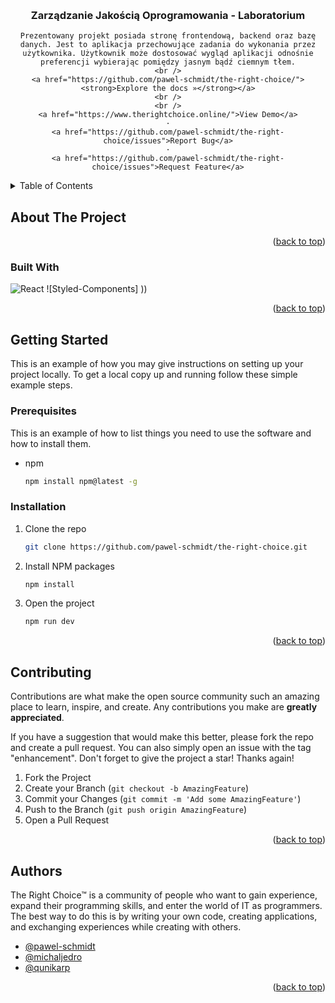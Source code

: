 <a name="readme-top"></a>


<br />
<div align="center">


<h3 align="center">Zarządzanie Jakością Oprogramowania - Laboratorium</h3>

  <p align="center">
    
    Prezentowany projekt posiada stronę frontendową, backend oraz bazę danych. Jest to aplikacja przechowujące zadania do wykonania przez użytkownika. Użytkownik może dostosować wygląd aplikacji odnośnie preferencji wybierając pomiędzy jasnym bądź ciemnym tłem.
    <br />
    <a href="https://github.com/pawel-schmidt/the-right-choice/"><strong>Explore the docs »</strong></a>
    <br />
    <br />
    <a href="https://www.therightchoice.online/">View Demo</a>
    ·
    <a href="https://github.com/pawel-schmidt/the-right-choice/issues">Report Bug</a>
    ·
    <a href="https://github.com/pawel-schmidt/the-right-choice/issues">Request Feature</a>
  </p>
</div>

<!-- TABLE OF CONTENTS -->
<details>
  <summary>Table of Contents</summary>
  <ol>
    <li>
      <a href="#about-the-project">About The Project</a>
      <ul>
        <li><a href="#built-with">Built With</a></li>
      </ul>
    </li>
    <li>
      <a href="#getting-started">Getting Started</a>
      <ul>
        <li><a href="#prerequisites">Prerequisites</a></li>
        <li><a href="#installation">Installation</a></li>
      </ul>
    </li>
    <li><a href="#contributing">Contributing</a></li>
    <li><a href="#contact">Authors</a></li>
  </ol>
</details>

<!-- ABOUT THE PROJECT -->

## About The Project

<p align="right">(<a href="#readme-top">back to top</a>)</p>

### Built With

![React](https://img.shields.io/badge/React-61DAFB.svg?style=for-the-badge&logo=React&logoColor=black)
![Styled-Components]
))

<p align="right">(<a href="#readme-top">back to top</a>)</p>

<!-- GETTING STARTED -->

## Getting Started

This is an example of how you may give instructions on setting up your project locally.
To get a local copy up and running follow these simple example steps.

### Prerequisites

This is an example of how to list things you need to use the software and how to install them.

- npm
  ```sh
  npm install npm@latest -g
  ```

### Installation

1. Clone the repo
   ```sh
   git clone https://github.com/pawel-schmidt/the-right-choice.git
   ```
2. Install NPM packages
   ```sh
   npm install
   ```
3. Open the project
   ```sh
   npm run dev
   ```

<p align="right">(<a href="#readme-top">back to top</a>)</p>

<!-- CONTRIBUTING -->

## Contributing

Contributions are what make the open source community such an amazing place to learn, inspire, and create. Any contributions you make are **greatly appreciated**.

If you have a suggestion that would make this better, please fork the repo and create a pull request. You can also simply open an issue with the tag "enhancement".
Don't forget to give the project a star! Thanks again!

1. Fork the Project
2. Create your Branch (`git checkout -b AmazingFeature`)
3. Commit your Changes (`git commit -m 'Add some AmazingFeature'`)
4. Push to the Branch (`git push origin AmazingFeature`)
5. Open a Pull Request

<p align="right">(<a href="#readme-top">back to top</a>)</p>

<!-- LICENSE -->

<!-- ## License

Distributed under the MIT License. See `LICENSE.txt` for more information.

<p align="right">(<a href="#readme-top">back to top</a>)</p> -->

<!-- CONTACT -->

## Authors

The Right Choice™ is a community of people who want to gain experience, expand their programming skills, and enter the world of IT as programmers. The best way to do this is by writing your own code, creating applications, and exchanging experiences while creating with others.

- [@pawel-schmidt](https://github.com/pawel-schmidt/)
- [@michaljedro](https://github.com/michaljedro)
- [@qunikarp](https://github.com/qunikarp)

<p align="right">(<a href="#readme-top">back to top</a>)</p>
